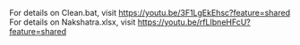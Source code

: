 For details on Clean.bat, visit https://youtu.be/3F1LgEkEhsc?feature=shared
For details on Nakshatra.xlsx, visit https://youtu.be/rfLIbneHFcU?feature=shared
